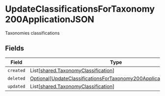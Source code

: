 # UpdateClassificationsForTaxonomy200ApplicationJSON

Taxonomies classifications


## Fields

| Field                                                                                                                                                       | Type                                                                                                                                                        | Required                                                                                                                                                    | Description                                                                                                                                                 |
| ----------------------------------------------------------------------------------------------------------------------------------------------------------- | ----------------------------------------------------------------------------------------------------------------------------------------------------------- | ----------------------------------------------------------------------------------------------------------------------------------------------------------- | ----------------------------------------------------------------------------------------------------------------------------------------------------------- |
| `created`                                                                                                                                                   | List[[shared.TaxonomyClassification](../../models/shared/taxonomyclassification.md)]                                                                        | :heavy_minus_sign:                                                                                                                                          | N/A                                                                                                                                                         |
| `deleted`                                                                                                                                                   | [Optional[UpdateClassificationsForTaxonomy200ApplicationJSONDeleted]](../../models/operations/updateclassificationsfortaxonomy200applicationjsondeleted.md) | :heavy_minus_sign:                                                                                                                                          | N/A                                                                                                                                                         |
| `updated`                                                                                                                                                   | List[[shared.TaxonomyClassification](../../models/shared/taxonomyclassification.md)]                                                                        | :heavy_minus_sign:                                                                                                                                          | N/A                                                                                                                                                         |